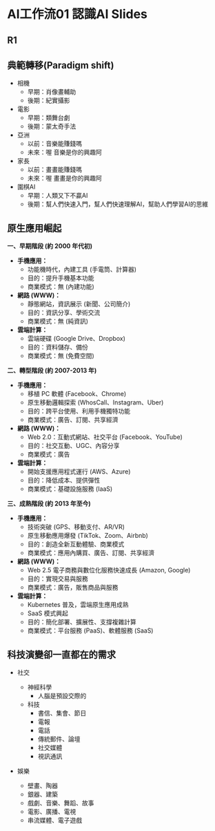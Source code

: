 # AI工作流01 認識AI Slides

<div class="slide">

## R1 

</div>


<div class="slide">

## 典範轉移(Paradigm shift)

* 相機
  * 早期：肖像畫輔助
  * 後期：紀實攝影
* 電影
  * 早期：類舞台劇
  * 後期：蒙太奇手法
* 亞洲
  * 以前：音樂能賺錢嗎
  * 未來：喔 音樂是你的興趣阿
* 家長
  * 以前：畫畫能賺錢嗎
  * 未來：喔 畫畫是你的興趣阿
* 圍棋AI
  * 早期：人類又下不贏AI
  * 後期：幫人們快速入門，幫人們快速理解AI，幫助人們學習AI的思維

</div>

<div class="slide">


## 原生應用崛起

**一、早期階段 (約 2000 年代初)**

* **手機應用：**
  * 功能機時代，內建工具 (手電筒、計算器)
  * 目的：提升手機基本功能
  * 商業模式：無 (內建功能)
* **網路 (WWW)：**
  * 靜態網站，資訊展示 (新聞、公司簡介)
  * 目的：資訊分享、學術交流
  * 商業模式：無 (純資訊)
* **雲端計算：**
  * 雲端硬碟 (Google Drive、Dropbox)
  * 目的：資料儲存、備份
  * 商業模式：無 (免費空間)

**二、轉型階段 (約 2007-2013 年)**

* **手機應用：**
  * 移植 PC 軟體 (Facebook、Chrome)
  * 原生移動邏輯探索 (WhosCall、Instagram、Uber)
  * 目的：跨平台使用、利用手機獨特功能
  * 商業模式：廣告、訂閱、共享經濟
* **網路 (WWW)：**
  * Web 2.0：互動式網站、社交平台 (Facebook、YouTube)
  * 目的：社交互動、UGC、內容分享
  * 商業模式：廣告
* **雲端計算：**
  * 開始支援應用程式運行 (AWS、Azure)
  * 目的：降低成本、提供彈性
  * 商業模式：基礎設施服務 (IaaS)

**三、成熟階段 (約 2013 年至今)**

* **手機應用：**
  * 技術突破 (GPS、移動支付、AR/VR)
  * 原生移動應用爆發 (TikTok、Zoom、Airbnb)
  * 目的：創造全新互動體驗、商業模式
  * 商業模式：應用內購買、廣告、訂閱、共享經濟
* **網路 (WWW)：**
  * Web 2.5 電子商務與數位化服務快速成長 (Amazon, Google)
  * 目的：實現交易與服務
  * 商業模式：廣告，販售商品與服務
* **雲端計算：**
  * Kubernetes 普及，雲端原生應用成熟
  * SaaS 模式興起
  * 目的：簡化部署、擴展性、支撐複雜計算
  * 商業模式：平台服務 (PaaS)、軟體服務 (SaaS)


</div>

<div class="slide">

## 科技演變卻一直都在的需求

* 社交
  * 神經科學
    * 人腦是預設交際的
  * 科技
    * 書信、集會、節日
    * 電報
    * 電話
    * 傳統郵件、論壇
    * 社交媒體
    * 視訊通訊

* 娛樂
  * 壁畫、陶器
  * 銀器、建築
  * 戲劇、音樂、舞蹈、故事
  * 電影、廣播、電視
  * 串流媒體、電子遊戲

</div>

<div class="slide">